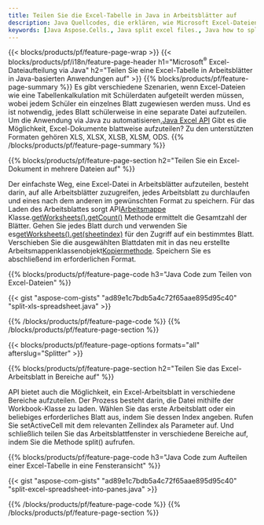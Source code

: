 ```yaml
---
title: Teilen Sie die Excel-Tabelle in Java in Arbeitsblätter auf
description: Java Quellcodes, die erklären, wie Microsoft Excel-Dateien mithilfe der Java Excel-Bibliothek in mehrere Dokumente aufgeteilt werden
keywords: [Java Aspose.Cells., Java split excel files., Java how to split excel files into multiple files., Java excel splitter., Java split Cell., Cell splitter using Java]
---
```

{{< blocks/products/pf/feature-page-wrap >}}
{{< blocks/products/pf/i18n/feature-page-header h1="Microsoft<sup>&reg;</sup> Excel-Dateiaufteilung via Java" h2="Teilen Sie eine Excel-Tabelle in Arbeitsblätter in Java-basierten Anwendungen auf" >}}
{{% blocks/products/pf/feature-page-summary %}}
Es gibt verschiedene Szenarien, wenn Excel-Dateien wie eine Tabellenkalkulation mit Schülerdaten aufgeteilt werden müssen, wobei jedem Schüler ein einzelnes Blatt zugewiesen werden muss. Und es ist notwendig, jedes Blatt schülerweise in eine separate Datei aufzuteilen. Um die Anwendung via Java zu automatisieren,[Java Excel API](/cells/de/java/) Gibt es die Möglichkeit, Excel-Dokumente blattweise aufzuteilen? Zu den unterstützten Formaten gehören XLS, XLSX, XLSB, XLSM, ODS.
{{% /blocks/products/pf/feature-page-summary %}}

{{% blocks/products/pf/feature-page-section h2="Teilen Sie ein Excel-Dokument in mehrere Dateien auf" %}}

 Der einfachste Weg, eine Excel-Datei in Arbeitsblätter aufzuteilen, besteht darin, auf alle Arbeitsblätter zuzugreifen, jedes Arbeitsblatt zu durchlaufen und eines nach dem anderen im gewünschten Format zu speichern. Für das Laden des Arbeitsblattes sorgt API[Arbeitsmappe](https://reference.aspose.com/cells/java/com.aspose.cells/Workbook) Klasse.[getWorksheets().getCount()](https://reference.aspose.com/cells/java/com.aspose.cells/worksheetcollection#Count) Methode ermittelt die Gesamtzahl der Blätter. Gehen Sie jedes Blatt durch und verwenden Sie es[getWorksheets().get(sheetindex)](https://reference.aspose.com/cells/java/com.aspose.cells/worksheetcollection#get) für den Zugriff auf ein bestimmtes Blatt. Verschieben Sie die ausgewählten Blattdaten mit in das neu erstellte Arbeitsmappenklassenobjekt[Kopiermethode](https://reference.aspose.com/cells/java/com.aspose.cells/workbook#copy(com.aspose.cells.Workbook)). Speichern Sie es abschließend im erforderlichen Format.

{{% blocks/products/pf/feature-page-code h3="Java Code zum Teilen von Excel-Dateien" %}}

{{< gist "aspose-com-gists" "ad89e1c7bdb5a4c72f65aae895d95c40" "split-xls-spreadsheet.java" >}}

{{% /blocks/products/pf/feature-page-code %}}
{{% /blocks/products/pf/feature-page-section %}}

{{< blocks/products/pf/feature-page-options formats="all" afterslug="Splitter" >}}

{{% blocks/products/pf/feature-page-section h2="Teilen Sie das Excel-Arbeitsblatt in Bereiche auf" %}}

API bietet auch die Möglichkeit, ein Excel-Arbeitsblatt in verschiedene Bereiche aufzuteilen. Der Prozess besteht darin, die Datei mithilfe der Workbook-Klasse zu laden. Wählen Sie das erste Arbeitsblatt oder ein beliebiges erforderliches Blatt aus, indem Sie dessen Index angeben. Rufen Sie setActiveCell mit dem relevanten Zellindex als Parameter auf. Und schließlich teilen Sie das Arbeitsblattfenster in verschiedene Bereiche auf, indem Sie die Methode split() aufrufen.

{{% blocks/products/pf/feature-page-code h3="Java Code zum Aufteilen einer Excel-Tabelle in eine Fensteransicht" %}}

{{< gist "aspose-com-gists" "ad89e1c7bdb5a4c72f65aae895d95c40" "split-excel-spreadsheet-into-panes.java" >}}

{{% /blocks/products/pf/feature-page-code %}}
{{% /blocks/products/pf/feature-page-section %}}

